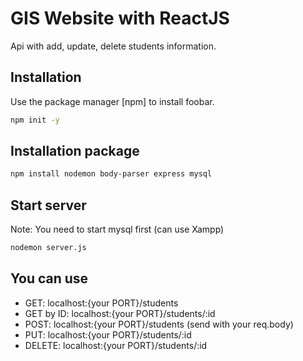 # GIS Website with ReactJS

Api with add, update, delete students information.

## Installation

Use the package manager [npm] to install foobar.

```bash
npm init -y
```

## Installation package

```bash
npm install nodemon body-parser express mysql
```

## Start server

Note: You need to start mysql first (can use Xampp)

```bash
nodemon server.js
```

## You can use

- GET:       localhost:{your PORT}/students
- GET by ID: localhost:{your PORT}/students/:id
- POST:      localhost:{your PORT}/students (send with your req.body)
- PUT:       localhost:{your PORT}/students/:id
- DELETE:    localhost:{your PORT}/students/:id
